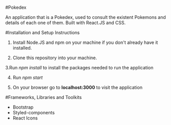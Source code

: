 #Pokedex 

  An application that is a Pokedex, used to consult the existent Pokemons and details of each one of them. 
  Built with React.JS and CSS.

#Installation and Setup Instructions

  1. Install Node.JS and npm on your machine if you don't already have it installed.

  2. Clone this repository into your machine.

  3.Run *npm install* to install the packages needed to run the application

  4. Run *npm start*

  5. On your browser go to **localhost:3000** to visit the application

#Frameworks, Libraries and Toolkits

  - Bootstrap
  - Styled-components
  - React Icons


